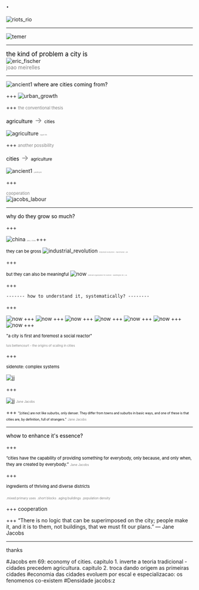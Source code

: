 .
---

![riots_rio](https://www.youtube.com/embed/FZURP0vPhB4?ecver=2)

---

![temer](pics/temer.jpg)

---
<span style="color:black; font-size: 1.2em;">the kind of problem a city is</span>
<br>
![eric_fischer](pics/erichfischer.jpg)
<br>
<span style="color:gray; font-size: 1em;">joao meirelles</span>

---
![ancient1](pics/ancient2_nasa.jpg)
<span style="color:black; font-size: 1em;">where are cities coming from?</span>
<br>

+++
![urban_growth](https://www.youtube.com/embed/cBi7v2HwcJ0?ecver=2)

+++
<span style="color:grey; font-size: 0.8em;">the conventional thesis</span>
<br>


<span style="color:black; font-size: 1em;">agriculture</span><span style="color:grey; font-size: 1.5em;">   ->   </span><span style="color:black; font-size: 0.8em;">cities</span>

![agriculture](pics/agriculture.jpg)
<span style="color:grey; font-size: 0.3em;">   egypt nile  </span>


+++
<span style="color:grey; font-size: 0.8em;">another possibility</span>
<br>

<span style="color:black; font-size: 1em;">cities</span><span style="color:grey; font-size: 1.5em;">   ->   </span><span style="color:black; font-size: 0.8em;">agriculture</span>

![ancient1](pics/catal_map_1964.png)
<span style="color:grey; font-size: 0.3em;">   çatalhöyük  </span>

+++

<span style="color:grey; font-size: 0.8em;">cooperation</span>
<br>
![jacobs_labour](pics/jacobs_labour.jpg)

---

<span style="color:black; font-size: 1em;">why do they grow so much?</span>
<br>

+++

![china](pics/china.jpg)
<span style="color:grey; font-size: 0.3em;">   yiwu / china   </span>
+++

<span style="color:black; font-size: 0.8em;">they can be gross</span>
![industrial_revolution](pics/industrial_revolution.jpg)
<span style="color:grey; font-size: 0.3em;">   industrial revoluction - manchester / uk   </span>

+++

<span style="color:black; font-size: 0.8em;">but they can also be meaningful</span>
![now](pics/now.jpg)
<span style="color:grey; font-size: 0.3em;">   national organization for women - washington dc / us   </span>

+++

	------- how to understand it, systematically? --------


+++

![now](pics/scaling_mamals.png)
+++
![now](pics/scaling_spatial.png)
+++
![now](pics/scaling_metrics.png)
+++
![now](pics/scaling_temporal_us.png)
+++
![now](pics/scaling_temporal_mexico.png)
+++
![now](pics/scaling_cities.png)
+++
![now](pics/interactions.png)
+++

<span style="color:black; font-size: 0.8em;">"a city is first and foremost a social reactor"</span>

<span style="color:grey; font-size: 0.6em;">luis bettencourt - the origins of scaling in cities</span>

+++

<span style="color:black; font-size: 0.8em;">sidenote: complex systems</span>

![jj](pics/complex.png)


+++

![jj](pics/jj2.jpg)
<span style="color:grey; font-size: 0.6em;">Jane Jacobs</span>

+++
<span style="color:black; font-size: 0.6em;">"[cities] are not like suburbs, only denser. They differ from towns and suburbs in basic ways, and one of these is that cities are, by definition, full of strangers.”</span>
<span style="color:grey; font-size: 0.6em;">Jane Jacobs</span>

 
---

<span style="color:black; font-size: 1em;">whow to enhance it's essence?</span>
<br>

+++

<span style="color:black; font-size: 0.8em;">“cities have the capability of providing something for everybody, only because, and only when, they are created by everybody.”</span>
<span style="color:grey; font-size: 0.6em;">Jane Jacobs</span>


+++

<span style="color:black; font-size: 0.8em;">ingredients of thriving and diverse districts</span>

<span style="color:grey; font-size: 0.6em;">.mixed primary uses</span>
<span style="color:grey; font-size: 0.6em;">.short blocks</span>
<span style="color:grey; font-size: 0.6em;">.aging buildings</span>
<span style="color:grey; font-size: 0.6em;">.population density</span>

+++
cooperation

+++
“There is no logic that can be superimposed on the city; people make it, and it is to them, not buildings, that we must fit our plans.” 
― Jane Jacobs

---
thanks


#Jacobs em 69: economy of cities. 
	capitulo 1. inverte a teoria tradicional - cidades precedem agricultura.
	capitulo 2. troca dando origem as primeiras cidades 
#economia das cidades evoluem por escal e especializacao: os fenomenos co-existem 
#Densidade jacobs:z
#
#